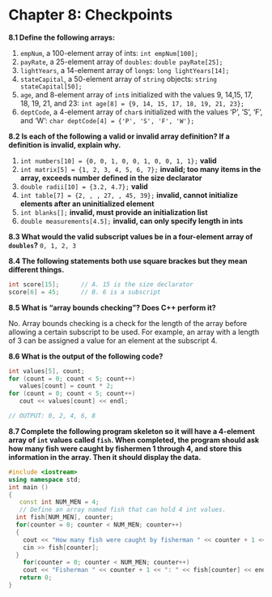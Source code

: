 # Chapter 8: Checkpoints

**8.1 Define the following arrays:**

1. `empNum`, a 100-element array of ints: `int empNum[100];`
2. `payRate`, a 25-element array of `doubles`: `double payRate[25];`
3. `lightYears`, a 14-element array of `long`s: `long lightYears[14];`
4. `stateCapital`, a 50-element array of `string` objects: `string stateCapital[50];`
5. `age`, and 8-element array of `int`s initialized with the values 9, 14,15, 17, 18, 19, 21, and 23: `int age[8] = {9, 14, 15, 17, 18, 19, 21, 23};`
6. `deptCode`, a 4-element array of `char`s initialized with the values ‘P’, ’S’, ‘F’, and ‘W’: `char deptCode[4] = {'P', 'S', 'F', 'W'};`



**8.2 Is each of the following a valid or invalid array definition? If a definition is invalid, explain why.**

1. `int numbers[10] = {0, 0, 1, 0, 0, 1, 0, 0, 1, 1};` **valid**
2. `int matrix[5] = {1, 2, 3, 4, 5, 6, 7};` **invalid; too many items in the array, exceeds number defined in the size declarator**
3. `double radii[10] = {3.2, 4.7};` **valid**
4. `int table[7] = {2, , , 27, , 45, 39};` **invalid, cannot initialize elements after an uninitialized element**
5. `int blanks[];` **invalid, must provide an initialization list**
6. `double measurements[4.5];` **invalid, can only specify length in ints**



**8.3 What would the valid subscript values be in a four-element array of `doubles`?** `0, 1, 2, 3`



**8.4 The following statements both use square brackes but they mean different things.**

```c++
int score[15];		// A. 15 is the size declarator
score[6] = 45;		// B. 6 is a subscript
```



**8.5 What is “array bounds checking”? Does C++ perform it?**

No. Array bounds checking is a check for the length of the array before allowing a certain subscript to be used. For example, an array with a length of 3 can be assigned a value for an element at the subscript 4.



**8.6 What is the output of the following code?**

```c++
int values[5], count;
for (count = 0; count < 5; count++)
   values[count] = count * 2;
for (count = 0; count < 5; count++)
   cout << values[count] << endl;

// OUTPUT: 0, 2, 4, 6, 8
```



**8.7 Complete the following program skeleton so it will have a 4-element array of `int` values called `fish`. When completed, the program should ask how many fish were caught by fishermen 1 through 4, and store this information in the array. Then it should display the data.**

```c++
#include <iostream>
using namespace std;
int main ()
{
   const int NUM_MEN = 4;
   // Define an array named fish that can hold 4 int values.
  int fish[NUM_MEN], counter;
  for(counter = 0; counter < NUM_MEN; counter++)
  {
    cout << "How many fish were caught by fisherman " << counter + 1 << "?" << endl;
    cin >> fish[counter];
  }
	for(counter = 0; counter < NUM_MEN; counter++)
    cout << "Fisherman " << counter + 1 << ": " << fish[counter] << endl;
   return 0;
}
```



